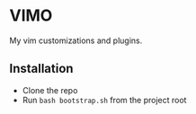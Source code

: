 # VIMO

My vim customizations and plugins.

## Installation

* Clone the repo
* Run `bash bootstrap.sh` from the project root
